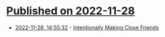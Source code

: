# [Published on 2022-11-28](index.md)

* [2022-11-28, 14:55:32](https://news.ycombinator.com/item?id=33774353) - [Intentionally Making Close Friends](https://www.neelnanda.io/blog/43-making-friends)
